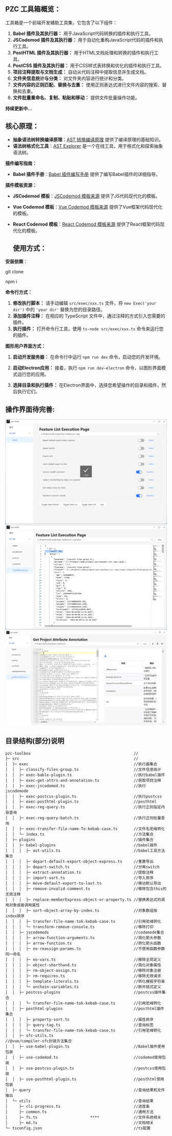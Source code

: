 ## **PZC 工具箱概览：**

工具箱是一个前端开发辅助工具集，它包含了以下组件：

1. **Babel 插件及其执行器：** 用于JavaScript代码转换的插件和执行工具。
2. **JSCodemod 插件及其执行器：** 用于自动化重构JavaScript代码的插件和执行工具。
3. **PostHTML 插件及其执行器：** 用于HTML文档处理和转换的插件和执行工具。
4. **PostCSS 插件及其执行器：** 用于CSS样式表转换和优化的插件和执行工具。
5. **项目注释提取与文档生成：** 自动从代码注释中提取信息并生成文档。
6. **文件夹信息统计与分类：** 对文件夹内容进行统计和分类。
7. **文件内容的正则匹配、替换与去重：** 使用正则表达式进行文件内容的搜索、替换和去重。
8. **文件批量重命名、复制、粘贴和移动：** 提供文件批量操作功能。

**持续更新中...**

## **核心原理：**

- **抽象语法树转换编译原理**：[AST 转换编译原理](https://github.com/jamiebuilds/the-super-tiny-compiler) 提供了编译原理的基础知识。
- **语法树格式化工具**：[AST Explorer](https://astexplorer.net/) 是一个在线工具，用于格式化和探索抽象语法树。

**插件编写指南：**

- **Babel 插件手册**：[Babel 插件编写手册](https://github.com/jamiebuilds/babel-handbook) 提供了编写Babel插件的详细指导。

**插件模板资源：**

- **JSCodemod 模板**：[JSCodemod 模板来源](https://github.com/cpojer/js-codemod) 提供了JS代码现代化的模板。

- **Vue Codemod 模板**：[Vue Codemod 模板来源](https://github.com/vuejs/vue-codemod) 提供了Vue框架代码现代化的模板。

- **React Codemod 模板**：[React Codemod 模板来源](https://github.com/reactjs/react-codemod) 提供了React框架代码现代化的模板。

  ## 使用方式：

**安装依赖**：

git clone

npm i 

**命令行方式：**

1. **修改执行脚本：** 请手动编辑 `src/exec/xxx.ts` 文件，将 `new Exec('your dir')` 中的 `'your dir'` 替换为您的目录路径。
2. **添加插件注释：** 在相应的 TypeScript 文件中，通过注释的方式引入您需要的插件。
3. **执行插件：** 打开命令行工具，使用 `ts-node src/exec/xxx.ts` 命令来运行您的插件。

**图形用户界面方式：**

1. **启动开发服务器：** 在命令行中运行 `npm run dev` 命令，启动您的开发环境。

2. **启动Electron应用：** 接着，执行 `npm run dev-electron` 命令，以图形界面模式运行您的应用。

3. **选择目录和执行插件：** 在Electron界面中，选择您希望操作的目录和插件，然后执行它们。

## **操作界面待完善:**

<img src="docs/images/desktop.png" alt="这是图片的描述">

<img src="docs/images/desktop2.png" alt="这是图片的描述2">

<img src="docs/images/desktop3.png" alt="这是图片的描述3">

## 目录结构(部分)说明
```
pzc-toolbox                                             //
├─ src                                                  //
│  ├─ exec                                              //执行器集合
│  │  ├─ classify-files-group.ts                        //文件信息统计
│  │  ├─ exec-bable-plugin.ts                           //执行babel插件
│  │  ├─ exec-get-attrs-and-annotation.ts               //获取项目注释
│  │  ├─ exec-jscodemod.ts                              //执行jscodemode
│  │  ├─ exec-postcss-plugin.ts                         //执行postcss
│  │  ├─ exec-posthtml-plugin.ts                        //posthtml
│  │  ├─ exec-reg-query.ts                              //执行正则指定内容查询
│  │  ├─ exec-reg-query-batch.ts                        //执行正则批量查询
│  │  ├─ exec-transfer-file-name-To-kebab-case.ts       //文件名驼峰转化
│  │  └─ index.ts                                       //方法集合
│  ├─ plugins                                           //插件集合
│  │  ├─ babel-plugins                                  //babel插件
│  │  │  ├─ ast-utils.ts                                //babel工具方法集合
│  │  │  ├─ depart-default-export-object-express.ts     //重置导出
│  │  │  ├─ depart-switch.ts                            //分离switch
│  │  │  ├─ extract-annotation.ts                       //提取注释
│  │  │  ├─ import-sort.ts                              //导入排序
│  │  │  ├─ move-default-export-to-last.ts              //移动默认导出
│  │  │  ├─ remove-invalid-comment.ts                   //移除包含this的无效注释
│  │  │  ├─ replace-memberExpress-object-or-property.ts //替换表达式的调用对象或者调用属性
│  │  │  ├─ sort-object-array-by-index.ts               //对象数组按index排序
│  │  │  ├─ transfer-file-name-tok-kebab-case.ts        //引用驼峰转化
│  │  │  └─ transform-remove-console.ts                 //移除打印
│  │  ├─ jscodemods                                     //codemode集合
│  │  │  ├─ arrow-function-arguments.ts                 //简化箭头参数
│  │  │  ├─ arrow-function.ts                           //转化箭头函数
│  │  │  ├─ no-reassign-params.ts                       //不使用函数参数同一命名
│  │  │  ├─ no-vars.ts                                  //移除全局定义
│  │  │  ├─ object-shorthand.ts                         //简化对象属性
│  │  │  ├─ rm-object-assign.ts                         //移除对象注册
│  │  │  ├─ rm-requires.ts                              //移除无效请求
│  │  │  ├─ template-literals.ts                        //转化模板字符串
│  │  │  └─ unchain-variables.ts                        //断开链式定义
│  │  ├─ postcss-plugins                                //postcss插件集合
│  │  │  └─ transfer-file-name-tok-kebab-case.ts        //引用驼峰转化
│  │  ├─ posthtml-plugins                               //posthtml插件集合
│  │  │  ├─ property-sort.ts                            //属性排序
│  │  │  ├─ query-tag.ts                                //查询标签
│  │  │  └─ transfer-file-name-tok-kebab-case.ts        //引用驼峰转化
│  │  ├─ sfc-utils.ts                                   //@vue/compiler-sfc封装方法集合
│  │  ├─ use-babel-plugin.ts                            //Babel插件使用包装
│  │  ├─ use-codemod.ts                                 //codemod使用包装
│  │  ├─ use-postcss-plugin.ts                          //postcss使用包装
│  │  ├─ use-posthtml-plugin.ts                         //posthtml使用包装
│  ├─ query                                             //查询结果和文件输出
│  └─ utils                                             //查询结果
│     ├─ cli-progress.ts                                //进度条
│     ├─ common.ts                                      //通用方法
│     ├─ fs.ts                       ****               //文件系统相关
│     ├─ md.ts                                          //文档相关
└─ tsconfig.json                                        //ts配置
```
